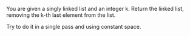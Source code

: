 You are given a singly linked list and an integer k. Return the linked list, removing the k-th last element from the list. 

Try to do it in a single pass and using constant space.
